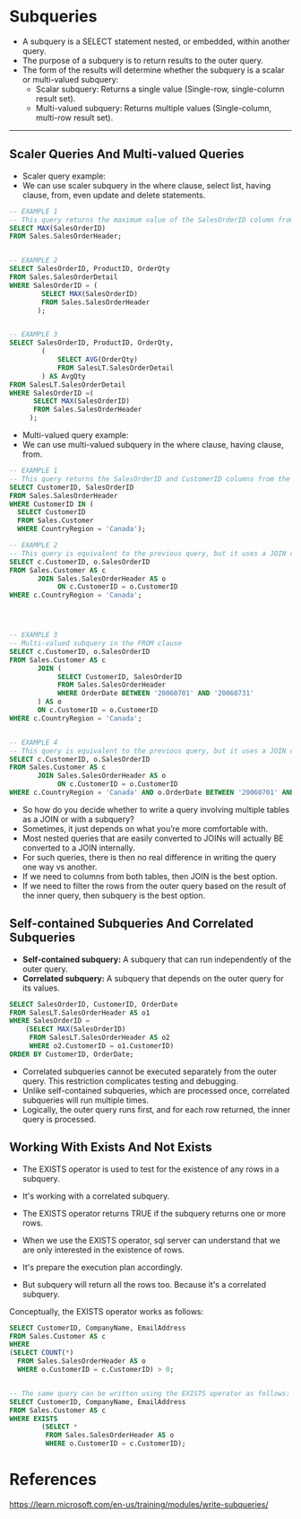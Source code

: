 # Subqueries
- A subquery is a SELECT statement nested, or embedded, within another query.
- The purpose of a subquery is to return results to the outer query. 
- The form of the results will determine whether the subquery is a scalar or multi-valued subquery:
  - Scalar subquery: Returns a single value (Single-row, single-column result set).
  - Multi-valued subquery: Returns multiple values (Single-column, multi-row result set).

---


## Scaler Queries And Multi-valued Queries

- Scaler query example:
- We can use scaler subquery in the where clause, select list, having clause, from, even update and delete statements.

```sql
-- EXAMPLE 1
-- This query returns the maximum value of the SalesOrderID column from the Sales.SalesOrderHeader table.
SELECT MAX(SalesOrderID)
FROM Sales.SalesOrderHeader;


-- EXAMPLE 2
SELECT SalesOrderID, ProductID, OrderQty
FROM Sales.SalesOrderDetail
WHERE SalesOrderID = (
        SELECT MAX(SalesOrderID)
        FROM Sales.SalesOrderHeader
       );


-- EXAMPLE 3
SELECT SalesOrderID, ProductID, OrderQty,
        (
            SELECT AVG(OrderQty)
            FROM SalesLT.SalesOrderDetail
        ) AS AvgQty
FROM SalesLT.SalesOrderDetail
WHERE SalesOrderID =(
      SELECT MAX(SalesOrderID)
      FROM Sales.SalesOrderHeader
     );

```

- Multi-valued query example:
- We can use multi-valued subquery in the where clause, having clause, from.

```sql
-- EXAMPLE 1
-- This query returns the SalesOrderID and CustomerID columns from the Sales.SalesOrderHeader table for all customers in Canada.
SELECT CustomerID, SalesOrderID
FROM Sales.SalesOrderHeader
WHERE CustomerID IN (
  SELECT CustomerID
  FROM Sales.Customer
  WHERE CountryRegion = 'Canada');

-- EXAMPLE 2
-- This query is equivalent to the previous query, but it uses a JOIN clause instead of a subquery.
SELECT c.CustomerID, o.SalesOrderID
FROM Sales.Customer AS c
       JOIN Sales.SalesOrderHeader AS o
            ON c.CustomerID = o.CustomerID
WHERE c.CountryRegion = 'Canada';




-- EXAMPLE 3
-- Multi-valued subquery in the FROM clause
SELECT c.CustomerID, o.SalesOrderID
FROM Sales.Customer AS c
       JOIN (
            SELECT CustomerID, SalesOrderID
            FROM Sales.SalesOrderHeader
            WHERE OrderDate BETWEEN '20060701' AND '20060731'
       ) AS o
       ON c.CustomerID = o.CustomerID
WHERE c.CountryRegion = 'Canada';


-- EXAMPLE 4
-- This query is equivalent to the previous query, but it uses a JOIN clause instead of a subquery.
SELECT c.CustomerID, o.SalesOrderID
FROM Sales.Customer AS c
       JOIN Sales.SalesOrderHeader AS o
            ON c.CustomerID = o.CustomerID
WHERE c.CountryRegion = 'Canada' AND o.OrderDate BETWEEN '20060701' AND '20060731';
```

- So how do you decide whether to write a query involving multiple tables as a JOIN or with a subquery? 
- Sometimes, it just depends on what you’re more comfortable with. 
- Most nested queries that are easily converted to JOINs will actually BE converted to a JOIN internally. 
- For such queries, there is then no real difference in writing the query one way vs another.
- If we need to columns from both tables, then JOIN is the best option.
- If we need to filter the rows from the outer query based on the result of the inner query, then subquery is the best option.


## Self-contained Subqueries And Correlated Subqueries
- **Self-contained subquery:** A subquery that can run independently of the outer query.
- **Correlated subquery:** A subquery that depends on the outer query for its values.

```sql
SELECT SalesOrderID, CustomerID, OrderDate
FROM SalesLT.SalesOrderHeader AS o1
WHERE SalesOrderID =
    (SELECT MAX(SalesOrderID)
     FROM SalesLT.SalesOrderHeader AS o2
     WHERE o2.CustomerID = o1.CustomerID)
ORDER BY CustomerID, OrderDate;
```

- Correlated subqueries cannot be executed separately from the outer query. This restriction complicates testing and debugging.
- Unlike self-contained subqueries, which are processed once, correlated subqueries will run multiple times. 
- Logically, the outer query runs first, and for each row returned, the inner query is processed.


## Working With Exists And Not Exists
- The EXISTS operator is used to test for the existence of any rows in a subquery.
- It's working with a correlated subquery.
- The EXISTS operator returns TRUE if the subquery returns one or more rows.

- When we use the EXISTS operator, sql server can understand that we are only interested in the existence of rows.
- It's prepare the execution plan accordingly.
- But subquery will return all the rows too. Because it's a correlated subquery. 

Conceptually, the EXISTS operator works as follows:
```sql
SELECT CustomerID, CompanyName, EmailAddress 
FROM Sales.Customer AS c 
WHERE
(SELECT COUNT(*) 
  FROM Sales.SalesOrderHeader AS o
  WHERE o.CustomerID = c.CustomerID) > 0;


-- The same query can be written using the EXISTS operator as follows:
SELECT CustomerID, CompanyName, EmailAddress
FROM Sales.Customer AS c
WHERE EXISTS
        (SELECT *
         FROM Sales.SalesOrderHeader AS o
         WHERE o.CustomerID = c.CustomerID);
```


# References
https://learn.microsoft.com/en-us/training/modules/write-subqueries/